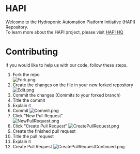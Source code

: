 # HAPI 
Welcome to the Hydro­ponic Automa­tion Plat­form Ini­tia­tive (HAPI) Repository.  
To learn more about the HAPI project, please visit [HAPI HQ](http://hapihq.com)
# Contributing 

If you would like to help us with our code, follow these steps.

1. Fork the repo  
![Fork.png](https://github.com/mayaculpa/hapi/blob/master/images/Fork.png "Fork")
2. Create the changes on the file in your new forked repository  
![Edit.png](https://github.com/mayaculpa/hapi/blob/master/images/Edits.png "Editing")
3. Commit the changes (Commits to your forked branch)
  1. Title the commit
  2. Explain it
  3. Commit
  ![Commit.png](https://github.com/mayaculpa/hapi/blob/master/images/Commits.png "Commits")
4. Click "New Pull Request"  
![NewPullRequest.png](https://github.com/mayaculpa/hapi/blob/master/images/NewPullRequest.png "NewPullRequest")
5. Click "Create Pull Request"
![CreatePullRequest.png](https://github.com/mayaculpa/hapi/blob/master/images/CreatePullRequest.png "CreatePullRequest")
6. Create the finished pull request
  1. Title the pull request
  2. Explain it
  3. Create Pull Request
  ![CreatePullRequestContinued.png](https://github.com/mayaculpa/hapi/blob/master/images/CreatePullRequestContinued.png "CreatePullRequestContinued")
